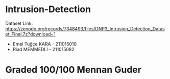# Intrusion-Detection

Dataset Link: https://zenodo.org/records/7348493/files/DNP3_Intrusion_Detection_Dataset_Final.7z?download=1
- Emel Tuğçe KARA - 211015010
- Riad MEMMEDLİ - 211015082


# Graded 100/100 Mennan Guder
